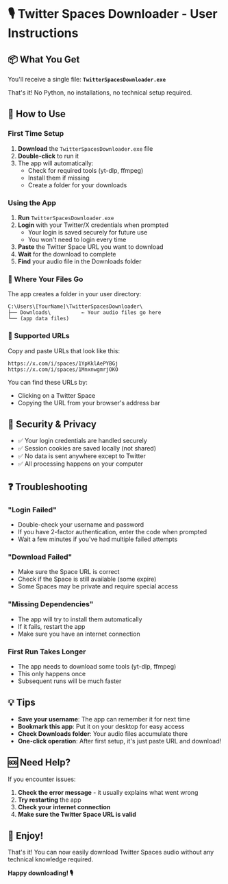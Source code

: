 # 🎙️ Twitter Spaces Downloader - User Instructions

## 📦 What You Get

You'll receive a single file: **`TwitterSpacesDownloader.exe`**

That's it! No Python, no installations, no technical setup required.

## 🚀 How to Use

### First Time Setup

1. **Download** the `TwitterSpacesDownloader.exe` file
2. **Double-click** to run it
3. The app will automatically:
   - Check for required tools (yt-dlp, ffmpeg)
   - Install them if missing
   - Create a folder for your downloads

### Using the App

1. **Run** `TwitterSpacesDownloader.exe`
2. **Login** with your Twitter/X credentials when prompted
   - Your login is saved securely for future use
   - You won't need to login every time
3. **Paste** the Twitter Space URL you want to download
4. **Wait** for the download to complete
5. **Find** your audio file in the Downloads folder

### 📁 Where Your Files Go

The app creates a folder in your user directory:
```
C:\Users\[YourName]\TwitterSpacesDownloader\
├── Downloads\          ← Your audio files go here
└── (app data files)
```

### 🔗 Supported URLs

Copy and paste URLs that look like this:
```
https://x.com/i/spaces/1YpKklAePYBGj
https://x.com/i/spaces/1MnxnwgmrjOKO
```

You can find these URLs by:
- Clicking on a Twitter Space
- Copying the URL from your browser's address bar

## 🔐 Security & Privacy

- ✅ Your login credentials are handled securely
- ✅ Session cookies are saved locally (not shared)
- ✅ No data is sent anywhere except to Twitter
- ✅ All processing happens on your computer

## ❓ Troubleshooting

### "Login Failed"
- Double-check your username and password
- If you have 2-factor authentication, enter the code when prompted
- Wait a few minutes if you've had multiple failed attempts

### "Download Failed"
- Make sure the Space URL is correct
- Check if the Space is still available (some expire)
- Some Spaces may be private and require special access

### "Missing Dependencies" 
- The app will try to install them automatically
- If it fails, restart the app
- Make sure you have an internet connection

### First Run Takes Longer
- The app needs to download some tools (yt-dlp, ffmpeg)
- This only happens once
- Subsequent runs will be much faster

## 💡 Tips

- **Save your username**: The app can remember it for next time
- **Bookmark this app**: Put it on your desktop for easy access
- **Check Downloads folder**: Your audio files accumulate there
- **One-click operation**: After first setup, it's just paste URL and download!

## 🆘 Need Help?

If you encounter issues:

1. **Check the error message** - it usually explains what went wrong
2. **Try restarting** the app
3. **Check your internet connection**
4. **Make sure the Twitter Space URL is valid**

## 🎉 Enjoy!

That's it! You can now easily download Twitter Spaces audio without any technical knowledge required.

**Happy downloading! 🎙️**